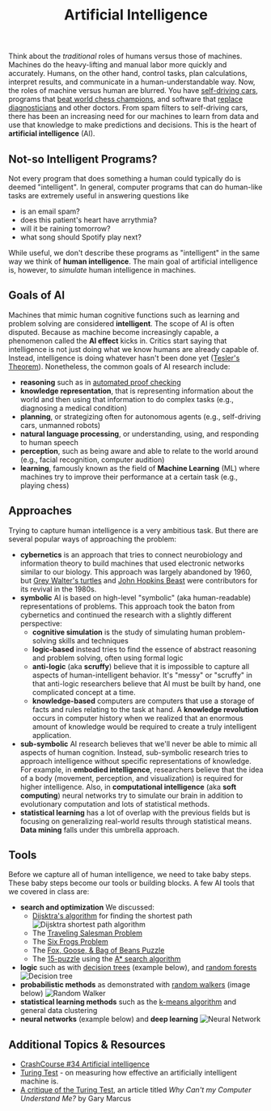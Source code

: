﻿---
# Posts need to have the `post` layout
layout: post

# The title of your post
title: Artificial Intelligence
# (Optional) Write a short (~150 characters) description of each blog post.
# This description is used to preview the page on search engines, social media, etc.
description: >
   We talked a lot about how computers can fetch, interpret, read, and display data, but how do computers make decisions on this data?

# (Optional) Link to an image that represents your blog post.
# The aspect ratio should be ~16:9.
image: /assets/img/default.jpg

# You can hide the description and/or image from the output
# (only visible to search engines) by setting:
# hide_description: true
# hide_image: true

# (Optional) Each post can have zero or more categories, and zero or more tags.
# The difference is that categories will be part of the URL, while tags will not.
# E.g. the URL of this post is <site.baseurl>/hydejack/2017/11/23/example-content/
categories: [CS 101]
tags: []
# If you want a category or tag to have its own page,
# check out `_featured_categories` and `_featured_tags` respectively.
---

Think about the *traditional* roles of humans versus those of machines. Machines do the heavy-lifting and manual labor more quickly and accurately.
Humans, on the other hand, control tasks, plan calculations, interpret results, and communicate in a human-understandable way. Now, the roles of machine versus human are blurred. You have [self-driving cars](https://waymo.com/), 
programs that [beat world chess champions](https://en.wikipedia.org/wiki/AlphaZero), and software that [replace diagnosticians](https://www.forbes.com/sites/haroldstark/2017/07/10/prepare-yourselves-robots-will-soon-replace-doctors-in-healthcare/) and other doctors.
From spam filters to self-driving cars, there has been an increasing need for our machines to learn from data and use that knowledge to make predictions and decisions. 
This is the heart of **artificial intelligence** (AI).

## Not-so Intelligent Programs?
Not every program that does something a human could typically do is deemed "intelligent". In general, computer programs that can do human-like tasks are extremely useful in answering questions like
- is an email spam? 
- does this patient's heart have arrythmia?
- will it be raining tomorrow?
- what song should Spotify play next? 

While useful, we don't describe these programs as "intelligent" in the same way we think of **human intelligence**. The main goal of artificial intelligence is, however, to *simulate* human intelligence in machines.

## Goals of AI
Machines that mimic human cognitive functions such as learning and problem solving are considered **intelligent**. The scope of AI is often disputed. Because as machine become increasingly capable, a phenomenon called the **AI effect** kicks in. Critics start saying that intelligence is not just doing what we know humans are already capable of. Instead, intelligence is doing whatever hasn't been done yet ([Tesler's Theorem](https://en.wikipedia.org/wiki/AI_effect)). Nonetheless, the common goals of AI research include:
- **reasoning** such as in [automated proof checking](https://en.wikipedia.org/wiki/Proof_assistant)
- **knowledge representation**, that is representing information about the world and then using that information to do complex tasks (e.g., diagnosing a medical condition)
- **planning**, or strategizing often for autonomous agents (e.g., self-driving cars, unmanned robots)
- **natural language processing**, or understanding, using, and responding to human speech
- **perception**, such as being aware and able to relate to the world around (e.g., facial recognition, computer audition)
- **learning**, famously known as the field of **Machine Learning** (ML) where machines try to improve their performance at a certain task (e.g., playing chess)

## Approaches
Trying to capture human intelligence is a very ambitious task. But there are several popular ways of approaching the problem:
- **cybernetics** is an approach that tries to connect neurobiology and information theory to build machines that used electronic networks similar to our biology. This approach was largely abandoned by 1960, but [Grey Walter's turtles](https://en.wikipedia.org/wiki/Turtle_(robot)) and [John Hopkins Beast](https://en.wikipedia.org/wiki/Johns_Hopkins_Beast) were contributors for its revival in the 1980s.
- **symbolic** AI is based on high-level "symbolic" (aka human-readable) representations of problems. This approach took the baton from cybernetics and continued the research with a slightly different perspective:
	- **cognitive simulation** is the study of simulating human problem-solving skills and techniques
	- **logic-based** instead tries to find the essence of abstract reasoning and problem solving, often using formal logic
	- **anti-logic** (aka **scruffy**) believe that it is impossible to capture all aspects of human-intelligent behavior. It's "messy" or "scruffy" in that anti-logic researchers believe that AI must be built by hand, one complicated concept at a time.
	- **knowledge-based** computers are computers that use a storage of facts and rules relating to the task at hand. A **knowledge revolution** occurs in computer history when we realized that an enormous amount of knowledge would be required to create a truly intelligent application.
- **sub-symbolic** AI research believes that we'll never be able to mimic all aspects of human cognition. Instead, sub-symbolic research tries to approach intelligence without specific representations of knowledge. For example, in **embodied intelligence**, researchers believe that the idea of a body (movement, perception, and visualization) is required for higher intelligence. Also, in **computational intelligence** (aka **soft computing**) neural networks try to simulate our brain in addition to evolutionary computation and lots of statistical methods.
- **statistical learning** has a lot of overlap with the previous fields but is focusing on generalizing real-world results through statistical means. **Data mining** falls under this umbrella approach.

## Tools
Before we capture all of human intelligence, we need to take baby steps. These baby steps become our tools or building blocks. A few AI tools that we covered in class are:
- **search and optimization** We discussed:
	- [Dijsktra's algorithm](https://en.wikipedia.org/wiki/Dijkstra%27s_algorithm) for finding the shortest path
	![Dijsktra shortest path algorithm](https://www.geeksforgeeks.org/wp-content/uploads/Fig-11.jpg)
	- The [Traveling Salesman Problem](https://en.wikipedia.org/wiki/Travelling_salesman_problem#Description)
	- The [Six Frogs Problem](https://liucs.net/cs101f18/a7-ai.html)
	- The [Fox, Goose, & Bag of Beans Puzzle](https://en.wikipedia.org/wiki/Fox,_goose_and_bag_of_beans_puzzle)
	- The [15-puzzle](https://en.wikipedia.org/wiki/15_puzzle) using the [A* search algorithm](https://en.wikipedia.org/wiki/A*_search_algorithm)
- **logic** such as with [decision trees](https://en.wikipedia.org/wiki/Decision_tree) (example below), and [random forests](https://en.wikipedia.org/wiki/Random_forest)
![Decision tree](http://www.doc.ic.ac.uk/~sgc/teaching/pre2012/v231/dt1.gif)
- **probabilistic methods** as demonstrated with [random walkers](https://en.wikipedia.org/wiki/Random_walk) (image below)
![Random Walker](https://upload.wikimedia.org/wikipedia/commons/thumb/7/7c/Random_walk_2500.svg/280px-Random_walk_2500.svg.png)
- **statistical learning methods** such as the [k-means algorithm](https://en.wikipedia.org/wiki/K-means_clustering) and general data clustering
- **neural networks** (example below) and **deep learning**
![Neural Network](https://cdn-images-1.medium.com/max/1200/1*CcQPggEbLgej32mVF2lalg.png)

## Additional Topics & Resources
- [CrashCourse #34 Artificial intelligence](https://youtu.be/z-EtmaFJieY)
- [Turing Test](https://en.wikipedia.org/wiki/Turing_test) - on measuring how effective an artificially intelligent machine is.
- [A critique of the Turing Test](https://www.newyorker.com/tech/annals-of-technology/why-cant-my-computer-understand-me), an article titled *Why Can't my Computer Understand Me?* by Gary Marcus